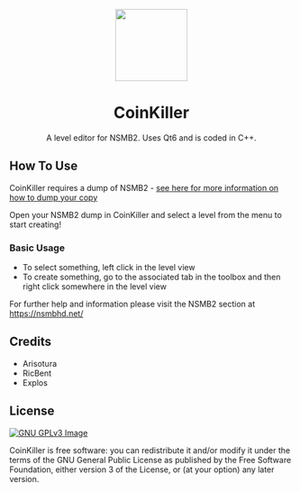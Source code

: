 <p align="center"><img src="https://raw.githubusercontent.com/Arisotura/CoinKiller/master/resource/io.github.ExplosBlue.CoinKiller.png" width="128" height="128"></p>
<h1 align="center">CoinKiller</h1>
<p align="center">
A level editor for NSMB2. Uses Qt6 and is coded in C++.

## How To Use
CoinKiller requires a dump of NSMB2 - <a href="https://nsmbhd.net/thread/4635-how-to-dump-and-extract-cia-files-tutorial/m/">see here for more information on how to dump your copy</a>

Open your NSMB2 dump in CoinKiller and select a level from the menu to start creating!

### Basic Usage
* To select something, left click in the level view
* To create something, go to the associated tab in the toolbox and then right click somewhere in the level view

For further help and information please visit the NSMB2 section at https://nsmbhd.net/

## Credits
* Arisotura
* RicBent
* Explos

## License
[![GNU GPLv3 Image](https://www.gnu.org/graphics/gplv3-127x51.png)](http://www.gnu.org/licenses/gpl-3.0.en.html)

CoinKiller is free software: you can redistribute it and/or modify
it under the terms of the GNU General Public License as published by
the Free Software Foundation, either version 3 of the License, or
(at your option) any later version.
